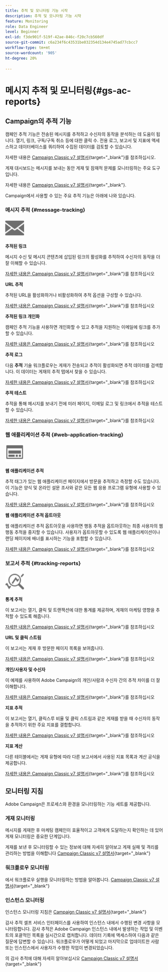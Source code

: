 ```yaml
---
title: 추적 및 모니터링 기능 시작
description: 추적 및 모니터링 기능 시작
feature: Monitoring
role: Data Engineer
level: Beginner
exl-id: f3de901f-519f-42ae-846c-f20c7cb560df
source-git-commit: c6a234f6c43531be032354d134e4745ad77cbcc7
workflow-type: tm+mt
source-wordcount: '905'
ht-degree: 20%

---
```


# 메시지 추적 및 모니터링{#gs-ac-reports}

## Campaign의 추적 기능

캠페인 추적 기능은 전송된 메시지를 추적하고 수신자의 동작을 분석하는 데 도움이 됩니다. 열기, 링크, 구독/구독 취소 등에 대한 클릭 수. 전용 로그, 보고서 및 지표에 액세스하고 데이터베이스를 쿼리하여 수집된 데이터를 검토할 수 있습니다.

자세한 내용은 [Campaign Classic v7 설명서](https://experienceleague.adobe.com/docs/campaign-classic/using/getting-started/profile-management/editing-a-profile.html?lang=en#tracking-tab){target=&quot;_blank&quot;}를 참조하십시오.

게재 대시보드는 메시지를 보내는 동안 게재 및 잠재적 문제를 모니터링하는 주요 도구입니다.

자세한 내용은 [Campaign Classic v7 설명서](https://experienceleague.adobe.com/docs/campaign-classic/using/sending-messages/monitoring-deliveries/delivery-dashboard.html?lang=en#sending-messages){target=&quot;_blank&quot;}.

Campaign에서 사용할 수 있는 주요 추적 기능은 아래에 나와 있습니다.

### 메시지 추적 {#message-tracking}

<img src="assets/do-not-localize/icon-message-tracking.svg" width="60px">

**추적된 링크**

메시지 수신 및 메시지 콘텐츠에 삽입된 링크의 활성화를 추적하여 수신자의 동작을 더 잘 이해할 수 있습니다.

[자세한 내용은 Campaign Classic v7 설명서](https://experienceleague.adobe.com/docs/campaign-classic/using/sending-messages/tracking-messages/how-to-configure-tracked-links.html?lang=en#sending-messages){target=&quot;_blank&quot;}를 참조하십시오

**URL 추적**

추적된 URL을 활성화하거나 비활성화하여 추적 옵션을 구성할 수 있습니다.

[자세한 내용은 Campaign Classic v7 설명서](https://experienceleague.adobe.com/docs/campaign-classic/using/sending-messages/tracking-messages/personalizing-url-tracking.html?lang=en#sending-messages){target=&quot;_blank&quot;}를 참조하십시오


**추적된 링크 개인화**

캠페인 추적 기능을 사용하면 개인화할 수 있고 추적을 지원하는 이메일에 링크를 추가할 수 있습니다.

[자세한 내용은 Campaign Classic v7 설명서](https://experienceleague.adobe.com/docs/campaign-classic/using/sending-messages/tracking-messages/tracking-personalized-links/tracking-personalized-links.html?lang=en#sending-messages){target=&quot;_blank&quot;}를 참조하십시오

**추적 로그**

다음 **추적** 기술 워크플로우는 게재가 전송되고 추적이 활성화되면 추적 데이터를 검색합니다. 이 데이터는 게재의 추적 탭에서 찾을 수 있습니다.

[자세한 내용은 Campaign Classic v7 설명서](https://experienceleague.adobe.com/docs/campaign-classic/using/sending-messages/tracking-messages/accessing-the-tracking-logs.html?lang=en#sending-messages){target=&quot;_blank&quot;}를 참조하십시오

**추적 테스트**

추적을 통해 메시지를 보내기 전에 미러 페이지, 이메일 로그 및 링크에서 추적을 테스트할 수 있습니다.

[자세한 내용은 Campaign Classic v7 설명서](https://experienceleague.adobe.com/docs/campaign-classic/using/sending-messages/tracking-messages/testing-tracking.html?lang=en#sending-messages){target=&quot;_blank&quot;}를 참조하십시오

### 웹 애플리케이션 추적 {#web-application-tracking}

<img src="assets/do-not-localize/icon-web-app.svg" width="60px">

**웹 애플리케이션 추적**

추적 태그가 있는 웹 애플리케이션 페이지에서 방문을 추적하고 측정할 수도 있습니다. 이 기능은 양식 및 온라인 설문 조사와 같은 모든 웹 응용 프로그램 유형에 사용할 수 있습니다.

[자세한 내용은 Campaign Classic v7 설명서](https://experienceleague.adobe.com/docs/campaign-classic/using/designing-content/web-applications/tracking-a-web-application.html?lang=en#designing-content){target=&quot;_blank&quot;}를 참조하십시오

**웹 애플리케이션 추적 옵트아웃**

웹 애플리케이션 추적 옵트아웃을 사용하면 행동 추적을 옵트아웃하는 최종 사용자의 웹 행동 추적을 중지할 수 있습니다. 사용자가 옵트아웃할 수 있도록 웹 애플리케이션이나 랜딩 페이지에 배너를 표시하는 기능을 포함할 수 있습니다.

[자세한 내용은 Campaign Classic v7 설명서](https://experienceleague.adobe.com/docs/campaign-classic/using/designing-content/web-applications/web-application-tracking-opt-out.html?lang=en#designing-content){target=&quot;_blank&quot;}를 참조하십시오

### 보고서 추적 {#tracking-reports}

<img src="assets/do-not-localize/icon_monitor.svg" width="60px">

**통계 추적**

이 보고서는 열기, 클릭 및 트랜잭션에 대한 통계를 제공하며, 게재의 마케팅 영향을 추적할 수 있도록 해줍니다.

[자세한 내용은 Campaign Classic v7 설명서](https://experienceleague.adobe.com/docs/campaign-classic/using/sending-messages/tracking-messages/about-message-tracking.html?lang=en#tracking-reports){target=&quot;_blank&quot;}를 참조하십시오

**URL 및 클릭 스트림**

이 보고서는 게재 후 방문한 페이지 목록을 보여줍니다.

[자세한 내용은 Campaign Classic v7 설명서](https://experienceleague.adobe.com/docs/campaign-classic/using/reporting/reports-on-deliveries/delivery-reports.html?lang=en#urls-and-click-streams){target=&quot;_blank&quot;}를 참조하십시오

**개인/사용자 및 수신자**

이 예제를 사용하여 Adobe Campaign의 개인/사람과 수신자 간의 추적 차이를 더 잘 이해합니다.

[자세한 내용은 Campaign Classic v7 설명서](https://experienceleague.adobe.com/docs/campaign-classic/using/reporting/reports-on-deliveries/person-people-recipients.html?lang=en#reporting){target=&quot;_blank&quot;}를 참조하십시오

**지표 추적**

이 보고서는 열기, 클릭스루 비율 및 클릭 스트림과 같은 게재를 받을 때 수신자의 동작을 추적하기 위한 주요 지표를 결합합니다.

[자세한 내용은 Campaign Classic v7 설명서](https://experienceleague.adobe.com/docs/campaign-classic/using/reporting/reports-on-deliveries/delivery-reports.html?lang=en#reporting){target=&quot;_blank&quot;}를 참조하십시오

**지표 계산**

다른 테이블에서는 게재 유형에 따라 다른 보고서에서 사용된 지표 목록과 계산 공식을 제공합니다.

[자세한 내용은 Campaign Classic v7 설명서](https://experienceleague.adobe.com/docs/campaign-classic/using/reporting/reports-on-deliveries/indicator-calculation.html?lang=en#reporting){target=&quot;_blank&quot;}를 참조하십시오

## 모니터링 지침

Adobe Campaign은 프로세스와 환경을 모니터링하는 기능 세트를 제공합니다.

### 게재 모니터링

메시지를 게재한 후 마케팅 캠페인이 효율적이고 고객에게 도달하는지 확인하는 데 있어 게재 모니터링은 중요한 단계입니다.

게재를 보낸 후 모니터링할 수 있는 정보에 대해 자세히 알아보고 게재 실패 및 격리를 관리하는 방법을 이해합니다 [Campaign Classic v7 설명서](https://experienceleague.adobe.com/docs/campaign-classic/using/sending-messages/monitoring-deliveries/about-delivery-monitoring.html?lang=en#sending-messages){target=&quot;_blank&quot;}

### 워크플로우 모니터링

에서 워크플로우 실행을 모니터링하는 방법을 알아봅니다.  [Campaign Classic v7 설명서](https://experienceleague.adobe.com/docs/campaign-classic/using/automating-with-workflows/monitoring-workflows/monitoring-workflow-execution.html?lang=en#automating-with-workflows){target=&quot;_blank&quot;}

### 인스턴스 모니터링

인스턴스 모니터링 지침은 [Campaign Classic v7 설명서](https://experienceleague.adobe.com/docs/campaign-classic/using/monitoring-campaign-classic/introduction/monitoring-guidelines.html?lang=en#monitoring-campaign-classic){target=&quot;_blank&quot;}

감사 추적 셀프 서비스 인터페이스를 사용하여 인스턴스 내에서 수행된 변경 사항을 모니터링합니다. 감사 추적은 Adobe Campaign 인스턴스 내에서 발생하는 작업 및 이벤트의 포괄적인 목록을 실시간으로 캡처합니다. 데이터 기록에 액세스하여 다음과 같은 질문에 답변할 수 있습니다. 워크플로우가 어떻게 되었고 마지막으로 업데이트한 사람 또는 인스턴스에서 사용자가 수행한 작업이 변경되었습니다.

의 감사 추적에 대해 자세히 알아보십시오  [Campaign Classic v7 설명서](https://experienceleague.adobe.com/docs/campaign-classic/using/monitoring-campaign-classic/production-procedures/audit-trail.html?lang=en#accessing-audit-trail){target=&quot;_blank&quot;}

